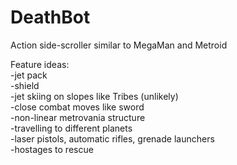 # DeathBot
Action side-scroller similar to MegaMan and Metroid

Feature ideas: <br>
-jet pack <br>
-shield <br>
-jet skiing on slopes like Tribes (unlikely) <br>
-close combat moves like sword <br>
-non-linear metrovania structure <br>
-travelling to different planets <br>
-laser pistols, automatic rifles, grenade launchers <br>
-hostages to rescue <br>
 
